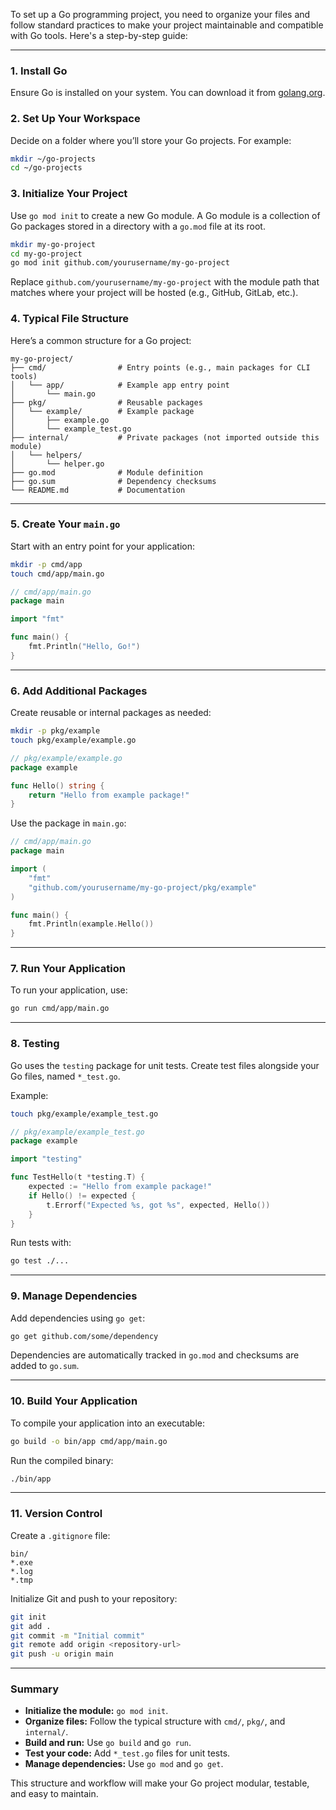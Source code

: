 To set up a Go programming project, you need to organize your files and follow standard practices to make your project maintainable and compatible with Go tools. Here's a step-by-step guide:

---

### 1. **Install Go**
Ensure Go is installed on your system. You can download it from [golang.org](https://golang.org).

### 2. **Set Up Your Workspace**
Decide on a folder where you’ll store your Go projects. For example:
```bash
mkdir ~/go-projects
cd ~/go-projects
```

### 3. **Initialize Your Project**
Use `go mod init` to create a new Go module. A Go module is a collection of Go packages stored in a directory with a `go.mod` file at its root.

```bash
mkdir my-go-project
cd my-go-project
go mod init github.com/yourusername/my-go-project
```

Replace `github.com/yourusername/my-go-project` with the module path that matches where your project will be hosted (e.g., GitHub, GitLab, etc.).

### 4. **Typical File Structure**
Here’s a common structure for a Go project:

```
my-go-project/
├── cmd/                # Entry points (e.g., main packages for CLI tools)
│   └── app/            # Example app entry point
│       └── main.go
├── pkg/                # Reusable packages
│   └── example/        # Example package
│       ├── example.go
│       └── example_test.go
├── internal/           # Private packages (not imported outside this module)
│   └── helpers/
│       └── helper.go
├── go.mod              # Module definition
├── go.sum              # Dependency checksums
└── README.md           # Documentation
```

---

### 5. **Create Your `main.go`**
Start with an entry point for your application:
```bash
mkdir -p cmd/app
touch cmd/app/main.go
```

```go
// cmd/app/main.go
package main

import "fmt"

func main() {
    fmt.Println("Hello, Go!")
}
```

---

### 6. **Add Additional Packages**
Create reusable or internal packages as needed:
```bash
mkdir -p pkg/example
touch pkg/example/example.go
```

```go
// pkg/example/example.go
package example

func Hello() string {
    return "Hello from example package!"
}
```

Use the package in `main.go`:
```go
// cmd/app/main.go
package main

import (
    "fmt"
    "github.com/yourusername/my-go-project/pkg/example"
)

func main() {
    fmt.Println(example.Hello())
}
```

---

### 7. **Run Your Application**
To run your application, use:
```bash
go run cmd/app/main.go
```

---

### 8. **Testing**
Go uses the `testing` package for unit tests. Create test files alongside your Go files, named `*_test.go`.

Example:
```bash
touch pkg/example/example_test.go
```

```go
// pkg/example/example_test.go
package example

import "testing"

func TestHello(t *testing.T) {
    expected := "Hello from example package!"
    if Hello() != expected {
        t.Errorf("Expected %s, got %s", expected, Hello())
    }
}
```

Run tests with:
```bash
go test ./...
```

---

### 9. **Manage Dependencies**
Add dependencies using `go get`:
```bash
go get github.com/some/dependency
```

Dependencies are automatically tracked in `go.mod` and checksums are added to `go.sum`.

---

### 10. **Build Your Application**
To compile your application into an executable:
```bash
go build -o bin/app cmd/app/main.go
```

Run the compiled binary:
```bash
./bin/app
```

---

### 11. **Version Control**
Create a `.gitignore` file:
```
bin/
*.exe
*.log
*.tmp
```

Initialize Git and push to your repository:
```bash
git init
git add .
git commit -m "Initial commit"
git remote add origin <repository-url>
git push -u origin main
```

---

### Summary
- **Initialize the module:** `go mod init`.
- **Organize files:** Follow the typical structure with `cmd/`, `pkg/`, and `internal/`.
- **Build and run:** Use `go build` and `go run`.
- **Test your code:** Add `*_test.go` files for unit tests.
- **Manage dependencies:** Use `go mod` and `go get`.

This structure and workflow will make your Go project modular, testable, and easy to maintain.
